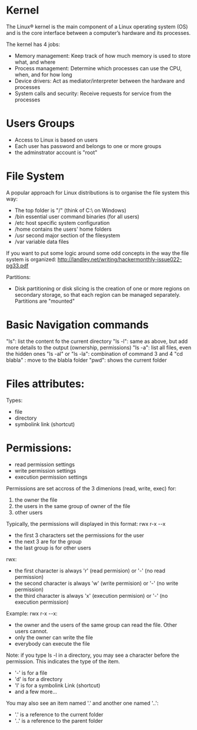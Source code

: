 Kernel
======
The Linux® kernel is the main component of a Linux operating system (OS) and is the core interface between a computer’s hardware and its processes.

The kernel has 4 jobs:
- Memory management: Keep track of how much memory is used to store what, and where
- Process management: Determine which processes can use the CPU, when, and for how long
- Device drivers: Act as mediator/interpreter between the hardware and processes
- System calls and security: Receive requests for service from the processes


Users Groups
============
- Access to Linux is based on users
- Each user has password and belongs to one or more groups
- the adminstrator account is "root"

File System 
============
A popular approach for Linux distributions is to organise the file system this way:
- The top folder is "/" (think of  C:\ on Windows)
- /bin essential user command binaries (for all users)
- /etc host specific system configuration
- /home contains the users' home folders
- /usr second major section of the filesystem
- /var variable data files

If you want to put some logic around some odd concepts in the way the file system is organized: http://landley.net/writing/hackermonthly-issue022-pg33.pdf


Partitions:
- Disk partitioning or disk slicing is the creation of one or more regions on secondary storage, so that each region can be managed separately. Partitions are "mounted"


Basic Navigation commands
=========================
"ls": list the content fo the current directory
"ls -l": same as above, but add more details to the output (ownership, permissions)
"ls -a": list all files, even the hidden ones
"ls -al" or "ls -la": combination of command 3 and 4
"cd blabla" : move to the blabla folder
"pwd": shows the current folder


Files attributes:
=================
Types:
- file
- directory
- symbolink link (shortcut)

Permissions:
============
- read permission settings
- write permission settings
- execution permission settings

Permissions are set accross of the 3 dimenions (read, write, exec) for:
1) the owner the file 
2) the users in the same group of owner of the file 
3) other users

Typically, the permissions will displayed in this format:
rwx r-x --x
- the first 3 characters set the permissions for the user
- the next 3 are for the group
- the last group is for other users

rwx:
- the first  character is always 'r' (read permision) or '-' (no read permission) 
- the second character is always 'w' (write permision) or '-' (no write permission) 
- the third  character is always 'x' (execution permision) or '-' (no execution permission) 


Example:
rwx r-x --x:
- the owner and the users of the same group can read the file. Other users cannot.
- only the owner can write the file
- everybody can execute the file

Note: 
if you type ls -l in a directory, you may see a character before the permission. This indicates the type of the item. 
- '-' is for a file
- 'd' is for a directory
- 'l' is for a symbolink Link (shortcut)
- and a few more...

You may also see an item named '.' and another one named '..':
- '.' is a reference to the current folder
- '..' is a reference to the parent folder

